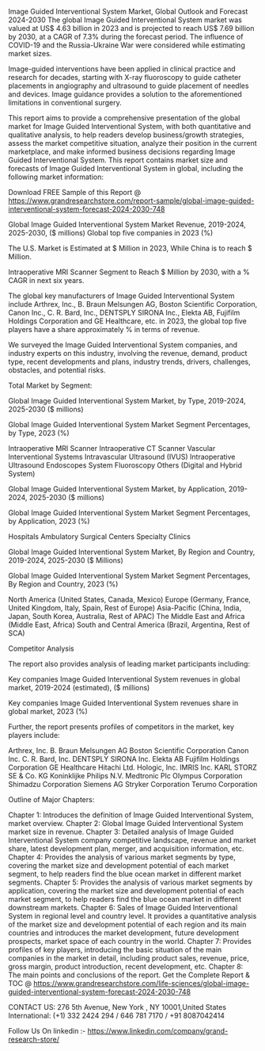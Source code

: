 Image Guided Interventional System Market, Global Outlook and Forecast 2024-2030
The global Image Guided Interventional System market was valued at US$ 4.63 billion in 2023 and is projected to reach US$ 7.69 billion by 2030, at a CAGR of 7.3% during the forecast period. The influence of COVID-19 and the Russia-Ukraine War were considered while estimating market sizes.

Image-guided interventions have been applied in clinical practice and research for decades, starting with X-ray fluoroscopy to guide catheter placements in angiography and ultrasound to guide placement of needles and devices. Image guidance provides a solution to the aforementioned limitations in conventional surgery.

This report aims to provide a comprehensive presentation of the global market for Image Guided Interventional System, with both quantitative and qualitative analysis, to help readers develop business/growth strategies, assess the market competitive situation, analyze their position in the current marketplace, and make informed business decisions regarding Image Guided Interventional System. This report contains market size and forecasts of Image Guided Interventional System in global, including the following market information:

Download FREE Sample of this Report @ https://www.grandresearchstore.com/report-sample/global-image-guided-interventional-system-forecast-2024-2030-748

Global Image Guided Interventional System Market Revenue, 2019-2024, 2025-2030, ($ millions)
Global top five companies in 2023 (%)

The U.S. Market is Estimated at $ Million in 2023, While China is to reach $ Million.

Intraoperative MRI Scanner Segment to Reach $ Million by 2030, with a % CAGR in next six years.

The global key manufacturers of Image Guided Interventional System include Arthrex, Inc., B. Braun Melsungen AG, Boston Scientific Corporation, Canon Inc., C. R. Bard, Inc., DENTSPLY SIRONA Inc., Elekta AB, Fujifilm Holdings Corporation and GE Healthcare, etc. in 2023, the global top five players have a share approximately % in terms of revenue.

We surveyed the Image Guided Interventional System companies, and industry experts on this industry, involving the revenue, demand, product type, recent developments and plans, industry trends, drivers, challenges, obstacles, and potential risks.

Total Market by Segment:

Global Image Guided Interventional System Market, by Type, 2019-2024, 2025-2030 ($ millions)

Global Image Guided Interventional System Market Segment Percentages, by Type, 2023 (%)

Intraoperative MRI Scanner
Intraoperative CT Scanner
Vascular Interventional Systems
Intravascular Ultrasound (IVUS)
Intraoperative Ultrasound
Endoscopes System
Fluoroscopy
Others (Digital and Hybrid System)

Global Image Guided Interventional System Market, by Application, 2019-2024, 2025-2030 ($ millions)

Global Image Guided Interventional System Market Segment Percentages, by Application, 2023 (%)

Hospitals
Ambulatory Surgical Centers
Specialty Clinics

Global Image Guided Interventional System Market, By Region and Country, 2019-2024, 2025-2030 ($ Millions)

Global Image Guided Interventional System Market Segment Percentages, By Region and Country, 2023 (%)

North America (United States, Canada, Mexico)
Europe (Germany, France, United Kingdom, Italy, Spain, Rest of Europe)
Asia-Pacific (China, India, Japan, South Korea, Australia, Rest of APAC)
The Middle East and Africa (Middle East, Africa)
South and Central America (Brazil, Argentina, Rest of SCA)

Competitor Analysis

The report also provides analysis of leading market participants including:

Key companies Image Guided Interventional System revenues in global market, 2019-2024 (estimated), ($ millions)

Key companies Image Guided Interventional System revenues share in global market, 2023 (%)

Further, the report presents profiles of competitors in the market, key players include:

Arthrex, Inc.
B. Braun Melsungen AG
Boston Scientific Corporation
Canon Inc.
C. R. Bard, Inc.
DENTSPLY SIRONA Inc.
Elekta AB
Fujifilm Holdings Corporation
GE Healthcare
Hitachi Ltd.
Hologic, Inc.
IMRIS Inc.
KARL STORZ SE & Co. KG
Koninklijke Philips N.V.
Medtronic Plc
Olympus Corporation
Shimadzu Corporation
Siemens AG
Stryker Corporation
Terumo Corporation

Outline of Major Chapters:

Chapter 1: Introduces the definition of Image Guided Interventional System, market overview.
Chapter 2: Global Image Guided Interventional System market size in revenue.
Chapter 3: Detailed analysis of Image Guided Interventional System company competitive landscape, revenue and market share, latest development plan, merger, and acquisition information, etc.
Chapter 4: Provides the analysis of various market segments by type, covering the market size and development potential of each market segment, to help readers find the blue ocean market in different market segments.
Chapter 5: Provides the analysis of various market segments by application, covering the market size and development potential of each market segment, to help readers find the blue ocean market in different downstream markets.
Chapter 6: Sales of Image Guided Interventional System in regional level and country level. It provides a quantitative analysis of the market size and development potential of each region and its main countries and introduces the market development, future development prospects, market space of each country in the world.
Chapter 7: Provides profiles of key players, introducing the basic situation of the main companies in the market in detail, including product sales, revenue, price, gross margin, product introduction, recent development, etc.
Chapter 8: The main points and conclusions of the report.
Get the Complete Report & TOC @ https://www.grandresearchstore.com/life-sciences/global-image-guided-interventional-system-forecast-2024-2030-748

CONTACT US:
276 5th Avenue, New York , NY 10001,United States
International: (+1) 332 2424 294 / 646 781 7170 / +91 8087042414

Follow Us On linkedin :- https://www.linkedin.com/company/grand-research-store/

